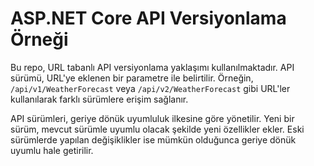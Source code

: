 # ASP.NET Core API Versiyonlama Örneği

Bu repo, URL tabanlı API versiyonlama yaklaşımı kullanılmaktadır. API sürümü, URL'ye eklenen bir parametre ile belirtilir. Örneğin, `/api/v1/WeatherForecast` veya `/api/v2/WeatherForecast` gibi URL'ler kullanılarak farklı sürümlere erişim sağlanır.

API sürümleri, geriye dönük uyumluluk ilkesine göre yönetilir. Yeni bir sürüm, mevcut sürümle uyumlu olacak şekilde yeni özellikler ekler. Eski sürümlerde yapılan değişiklikler ise mümkün olduğunca geriye dönük uyumlu hale getirilir.
